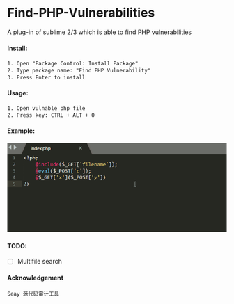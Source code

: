 # Find-PHP-Vulnerabilities
A plug-in of sublime 2/3 which is able to find PHP vulnerabilities

#### Install:
```
1. Open "Package Control: Install Package"
2. Type package name: "Find PHP Vulnerability"
3. Press Enter to install
```

#### Usage:
```
1. Open vulnable php file
2. Press key: CTRL + ALT + O
```

#### Example:
![Example](img/example.gif)

#### TODO:
- [ ] Multifile search

#### Acknowledgement
```
Seay 源代码审计工具
```
